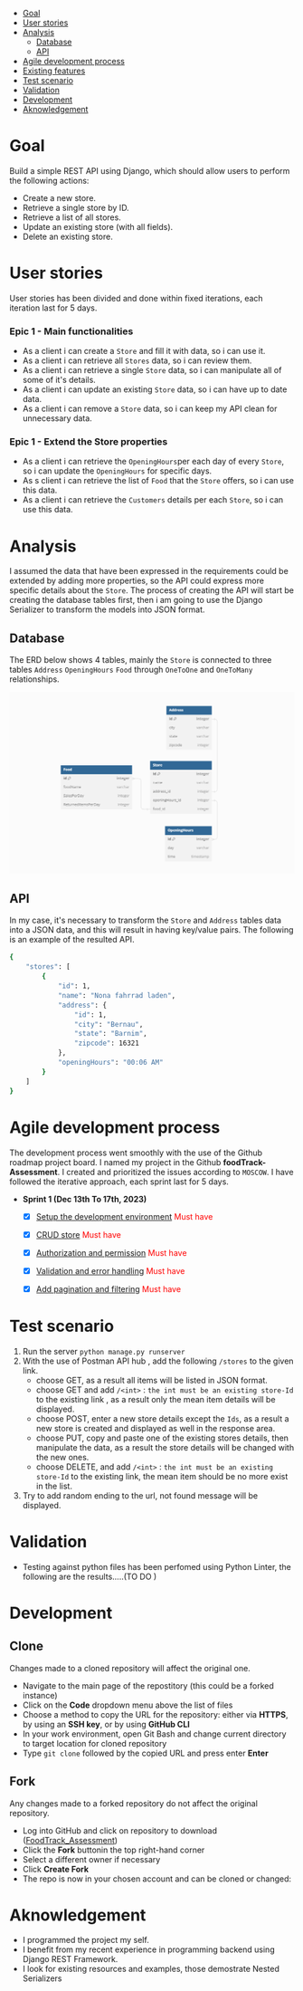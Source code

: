 
- [Goal](#goal)
- [User stories](#user-stories)
- [Analysis](#analysis)
  - [Database](#database)
  - [API](#api)
- [Agile development process](#agile-development-process)
- [Existing features](#existing-features)
- [Test scenario](#test-scenario)
- [Validation](#validation)
- [Development](#development)
- [Aknowledgement](#aknowledgement)



# Goal
Build a simple REST API using Django, which should allow users to perform the following actions:
- Create a new store.
- Retrieve a single store by ID.
- Retrieve a list of all stores.
- Update an existing store (with all fields).
- Delete an existing store.


# User stories
User stories has been divided and done within fixed iterations, each iteration last for 5 days.

### **Epic 1 - Main functionalities**
- As a client i can create a `Store` and fill it with data, so i can use it.
- As a client i can retrieve all  `Stores` data, so i can review them.
- As a client i can retrieve a single `Store` data, so i can manipulate all of some of it's details.
- As a client i can update an existing `Store` data, so i can have up to date data.
- As a client i can remove a `Store` data, so i can keep my API clean for unnecessary data. 

### **Epic 1 - Extend the Store properties**
- As a client i can retrieve  the `OpeningHours`per each day of every `Store`, so i can update the `OpeningHours` for specific days.
- As s client i can retrieve the list of `Food` that the `Store` offers, so i can use this data.
- As a client i can retrieve the `Customers` details per each `Store`, so i can use this data.

# Analysis
I assumed the data that have been expressed in the requirements could be extended by adding more properties, so the API could express more specific details about the `Store`.
The process of creating the API will start be creating the database tables first, then i am going to use the Django Serializer to transform the models into JSON format.

## Database
The ERD below shows 4 tables, mainly the `Store` is connected to three tables `Address` `OpeningHours` `Food` through `OneToOne` and `OneToMany` relationships.

![ERD](./store/images/foodTracks_ERD.png)


## API
In my case, it's necessary to transform the `Store` and `Address` tables data into a JSON data, and this will result in having  key/value pairs.
The following is an example of the resulted API.

```bash
{
    "stores": [
        {
            "id": 1,
            "name": "Nona fahrrad laden",
            "address": {
                "id": 1,
                "city": "Bernau",
                "state": "Barnim",
                "zipcode": 16321
            },
            "openingHours": "00:06 AM"
        }
    ]
}
```

# Agile development process
The development process went smoothly with the use of the Github roadmap project board.
I named my project in the Github **foodTrack-Assessment**.
I created and prioritized  the issues according to `MOSCOW`.
I have followed the iterative approach, each sprint last for 5 days.
- **Sprint 1 (Dec 13th To 17th, 2023)**
    - [x] [Setup the development environment](https://github.com/Nazek-Altayeb/FoodTrack_Assessment/issues/1) <span style="color:red">Must have</span>
    - [x] [CRUD store](https://github.com/Nazek-Altayeb/FoodTrack_Assessment/issues/2) <span style="color:red">Must have</span>
    - [x] [Authorization and permission](https://github.com/Nazek-Altayeb/FoodTrack_Assessment/issues/3) <span style="color:red">Must have</span>
    - [x] [Validation and error handling](https://github.com/Nazek-Altayeb/FoodTrack_Assessment/issues/4) <span style="color:red">Must have</span>
    - [x] [Add pagination and filtering](https://github.com/Nazek-Altayeb/FoodTrack_Assessment/issues/5) <span style="color:red">Must have</span>


# Test scenario
1. Run the server `python manage.py runserver`
2. With the use of Postman  API hub , add the following `/stores` to the given link.
    - choose GET, as a result all items will be listed in JSON format.
    - choose GET and add `/<int>` : `the int must be an existing store-Id` to the existing link , as a result only the mean item details will be displayed.
    - choose POST, enter a new store details except the `Ids`, as a result a new store is created and displayed as well in the response area. 
    - choose PUT, copy and paste one of the existing stores details, then manipulate the data, as a result the store details will be changed with the new ones.
    - choose DELETE, and add `/<int>` : `the int must be an existing store-Id`  to the existing link, the mean item should be no more exist in the list.
3. Try to add random ending to the url, not found message will be displayed.


# Validation
- Testing against python files has been perfomed using Python Linter, the following are the results.....(TO DO )


# Development

## Clone
Changes made to a cloned repository will affect the original one.

- Navigate to the main page of the repostitory (this could be a forked instance)
- Click on the **Code** dropdown menu above the list of files
- Choose a method to copy the URL for the repository: either via **HTTPS**, by using an **SSH key**, or by using **GitHub CLI**
- In your work environment, open Git Bash and change current directory to target location for cloned repository
- Type ``git clone`` followed by the copied URL and press enter **Enter**

## Fork

Any changes made to a forked repository do not affect the original repository.

- Log into GitHub and click on repository to download ([FoodTrack_Assessment](https://github.com/Nazek-Altayeb/FoodTrack_Assessment))
- Click the **Fork** buttonin the top right-hand corner
- Select a different owner if necessary
- Click **Create Fork**
- The repo is now in your chosen account and can be cloned or changed:

# Aknowledgement

- I programmed the project my self.
- I benefit from my recent experience in programming backend using Django REST Framework.
- I look for existing resources and examples, those demostrate Nested Serializers